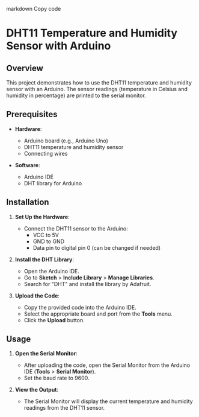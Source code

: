 markdown
Copy code
# DHT11 Temperature and Humidity Sensor with Arduino

## Overview

This project demonstrates how to use the DHT11 temperature and humidity sensor with an Arduino. The sensor readings (temperature in Celsius and humidity in percentage) are printed to the serial monitor.

## Prerequisites

- **Hardware**:
  - Arduino board (e.g., Arduino Uno)
  - DHT11 temperature and humidity sensor
  - Connecting wires

- **Software**:
  - Arduino IDE
  - DHT library for Arduino

## Installation

1. **Set Up the Hardware**:
    - Connect the DHT11 sensor to the Arduino:
      - VCC to 5V
      - GND to GND
      - Data pin to digital pin 0 (can be changed if needed)

2. **Install the DHT Library**:
    - Open the Arduino IDE.
    - Go to **Sketch** > **Include Library** > **Manage Libraries**.
    - Search for "DHT" and install the library by Adafruit.

3. **Upload the Code**:
    - Copy the provided code into the Arduino IDE.
    - Select the appropriate board and port from the **Tools** menu.
    - Click the **Upload** button.

## Usage

1. **Open the Serial Monitor**:
    - After uploading the code, open the Serial Monitor from the Arduino IDE (**Tools** > **Serial Monitor**).
    - Set the baud rate to 9600.

2. **View the Output**:
    - The Serial Monitor will display the current temperature and humidity readings from the DHT11 sensor.



